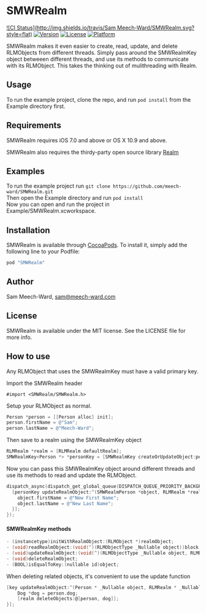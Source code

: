 # SMWRealm

[![CI Status](http://img.shields.io/travis/Sam Meech-Ward/SMWRealm.svg?style=flat)](https://travis-ci.org/meech-ward/SMWRealm)
[![Version](https://img.shields.io/cocoapods/v/SMWRealm.svg?style=flat)](http://cocoapods.org/pods/SMWRealm)
[![License](https://img.shields.io/cocoapods/l/SMWRealm.svg?style=flat)](http://cocoapods.org/pods/SMWRealm)
[![Platform](https://img.shields.io/cocoapods/p/SMWRealm.svg?style=flat)](http://cocoapods.org/pods/SMWRealm)



SMWRealm makes it even easier to create, read, update, and delete RLMObjects from different threads. 
Simply pass around the SMWRealmKey object betweeen different threads, and use its methods to communicate with its RLMObject.
This takes the thinking out of mulithreading with Realm.

## Usage

To run the example project, clone the repo, and run `pod install` from the Example directory first.

## Requirements

SMWRealm requires iOS 7.0 and above or OS X 10.9 and above.

SMWRealm also requires the thirdy-party open source library [Realm](https://realm.io/)

## Examples

To run the example project run ```git clone https://github.com/meech-ward/SMWRealm.git```  
Then open the Example directory and run ```pod install```  
Now you can open and run the project in Example/SMWRealm.xcworkspace.

## Installation

SMWRealm is available through [CocoaPods](http://cocoapods.org). To install
it, simply add the following line to your Podfile:

```ruby
pod "SMWRealm"
```

## Author

Sam Meech-Ward, sam@meech-ward.com

## License

SMWRealm is available under the MIT license. See the LICENSE file for more info.

## How to use

Any RLMObject that uses the SMWRealmKey must have a valid primary key.

Import the SMWRealm header


    #import <SMWRealm/SMWRealm.h>

Setup your RLMObject as normal.

``` objective-c
Person *person = [[Person alloc] init];
person.firstName = @"Sam";
person.lastName = @"Meech-Ward";
```  
Then save to a realm using the SMWRealmKey object  
``` objective-c
RLMRealm *realm = [RLMRealm defaultRealm];
SMWRealmKey<Person *> *personKey = [SMWRealmKey createOrUpdateObject:person inRealm:realm];
```   
Now you can pass this SMWRealmKey object around different threads and use its methods to read and update the RLMObject.  
``` objective-c
dispatch_async(dispatch_get_global_queue(DISPATCH_QUEUE_PRIORITY_BACKGROUND, 0), ^{
  [personKey updateRealmObject:^(SMWRealmPerson *object, RLMRealm *realm) {
    object.firstName = @"New First Name";
    object.lastName = @"New Last Name";
  }];
});
```

#### SMWRealmKey methods  
``` objective-c
- (instancetype)initWithRealmObject:(RLMObject *)realmObject;
- (void)readRealmObject:(void(^)(RLMObjectType _Nullable object))block;
- (void)updateRealmObject:(void(^)(RLMObjectType _Nullable object, RLMRealm * _Nullable realm))block;
- (void)deleteRealmObject;
- (BOOL)isEqualToKey:(nullable id)object;
```  

When deleting related objects, it's convenient to use the update function  
``` objective-c
[key updateRealmObject:^(Person * _Nullable object, RLMRealm * _Nullable realm) {
    Dog *dog = person.dog;
    [realm deleteObjects:@[person, dog]];
}];
```

